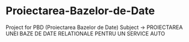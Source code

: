 # Proiectarea-Bazelor-de-Date
Project for PBD (Proiectarea Bazelor de Date) Subject ->
PROIECTAREA UNEI BAZE DE DATE RELATIONALE PENTRU UN SERVICE AUTO
